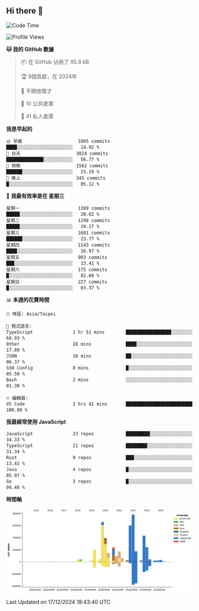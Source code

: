 ## Hi there 👋

<!--START_SECTION:waka-->
![Code Time](http://img.shields.io/badge/Code%20Time-77%20hrs%2048%20mins-blue)

![Profile Views](http://img.shields.io/badge/%E5%80%8B%E4%BA%BA%E9%A0%81%E9%9D%A2%E7%80%8F%E8%A6%BD%E6%AC%A1%E6%95%B8-1-blue)

**🐱 我的 GitHub 數據** 

> 📦 在 GitHub 佔用了 95.9 kB 
 > 
> 🏆  8個貢獻，在 2024年
 > 
> 🚫 不開放徵才
 > 
> 📜 10 公共倉庫 
 > 
> 🔑 41 私人倉庫 
 > 
**我是早起的** 

```text
🌞 早晨                     1005 commits        ████░░░░░░░░░░░░░░░░░░░░░   14.92 % 
🌆 白天                     3824 commits        ██████████████░░░░░░░░░░░   56.77 % 
🌃 傍晚                     1562 commits        ██████░░░░░░░░░░░░░░░░░░░   23.19 % 
🌙 晚上                     345 commits         █░░░░░░░░░░░░░░░░░░░░░░░░   05.12 % 
```
📅 **我最有效率是在 星期三** 

```text
星期一                      1389 commits        █████░░░░░░░░░░░░░░░░░░░░   20.62 % 
星期二                      1298 commits        █████░░░░░░░░░░░░░░░░░░░░   19.27 % 
星期三                      1601 commits        ██████░░░░░░░░░░░░░░░░░░░   23.77 % 
星期四                      1143 commits        ████░░░░░░░░░░░░░░░░░░░░░   16.97 % 
星期五                      903 commits         ███░░░░░░░░░░░░░░░░░░░░░░   13.41 % 
星期六                      175 commits         █░░░░░░░░░░░░░░░░░░░░░░░░   02.60 % 
星期日                      227 commits         █░░░░░░░░░░░░░░░░░░░░░░░░   03.37 % 
```


📊 **本週的花費時間** 

```text
🕑︎ 時區: Asia/Taipei

💬 程式語言: 
TypeScript               1 hr 51 mins        █████████████████░░░░░░░░   68.93 % 
Other                    28 mins             ████░░░░░░░░░░░░░░░░░░░░░   17.89 % 
JSON                     10 mins             ██░░░░░░░░░░░░░░░░░░░░░░░   06.37 % 
SSH Config               8 mins              █░░░░░░░░░░░░░░░░░░░░░░░░   05.50 % 
Bash                     2 mins              ░░░░░░░░░░░░░░░░░░░░░░░░░   01.30 % 

🔥 編輯器: 
VS Code                  2 hrs 41 mins       █████████████████████████   100.00 % 
```

**我最經常使用 JavaScript** 

```text
JavaScript               23 repos            █████████░░░░░░░░░░░░░░░░   34.33 % 
TypeScript               21 repos            ████████░░░░░░░░░░░░░░░░░   31.34 % 
Rust                     9 repos             ███░░░░░░░░░░░░░░░░░░░░░░   13.43 % 
Java                     4 repos             █░░░░░░░░░░░░░░░░░░░░░░░░   05.97 % 
Go                       3 repos             █░░░░░░░░░░░░░░░░░░░░░░░░   04.48 % 
```



**時間軸**

![Lines of Code chart](https://raw.githubusercontent.com/jos61404/jos61404/main/assets/bar_graph.png)


 Last Updated on 17/12/2024 18:43:40 UTC
<!--END_SECTION:waka-->



<!--
**jos61404/jos61404** is a ✨ _special_ ✨ repository because its `README.md` (this file) appears on your GitHub profile.

Here are some ideas to get you started:

- 🔭 I’m currently working on ...
- 🌱 I’m currently learning ...
- 👯 I’m looking to collaborate on ...
- 🤔 I’m looking for help with ...
- 💬 Ask me about ...
- 📫 How to reach me: ...
- 😄 Pronouns: ...
- ⚡ Fun fact: ...
-->
